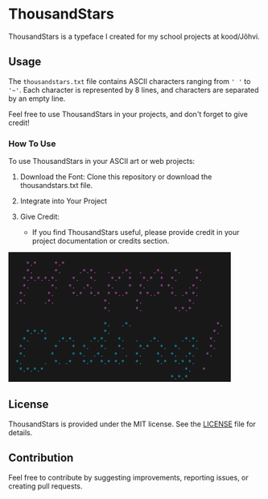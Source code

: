 # ThousandStars

ThousandStars is a typeface I created for my school projects at kood/Jõhvi.

## Usage

The `thousandstars.txt` file contains ASCII characters ranging from `' '` to `'~'`. Each character is represented by 8 lines, and characters are separated by an empty line.

Feel free to use ThousandStars in your projects, and don't forget to give credit!

### How To Use

To use ThousandStars in your ASCII art or web projects:

1. Download the Font: Clone this repository or download the thousandstars.txt file.

2. Integrate into Your Project

3. Give Credit:
    - If you find ThousandStars useful, please provide credit in your project documentation or credits section.

![happy_coding](./img/happy_coding.png)

## License

ThousandStars is provided under the MIT license. See the [LICENSE](LICENSE) file for details.

## Contribution

Feel free to contribute by suggesting improvements, reporting issues, or creating pull requests.
